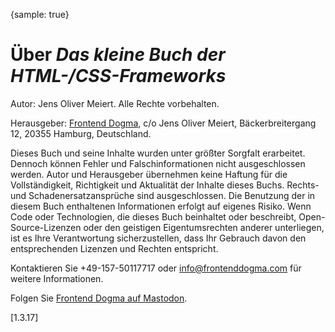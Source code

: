 {sample: true}
# Über _Das kleine Buch der HTML-/CSS-Frameworks_

Autor: Jens Oliver Meiert. Alle Rechte vorbehalten.

Herausgeber: [Frontend Dogma](https://frontenddogma.com/), c/o Jens Oliver Meiert, Bäckerbreitergang 12, 20355 Hamburg, Deutschland.

Dieses Buch und seine Inhalte wurden unter größter Sorgfalt erarbeitet. Dennoch können Fehler und Falschinformationen nicht ausgeschlossen werden. Autor und Herausgeber übernehmen keine Haftung für die Vollständigkeit, Richtigkeit und Aktualität der Inhalte dieses Buchs. Rechts- und Schadenersatzansprüche sind ausgeschlossen. Die Benutzung der in diesem Buch enthaltenen Informationen erfolgt auf eigenes Risiko. Wenn Code oder Technologien, die dieses Buch beinhaltet oder beschreibt, Open-Source-Lizenzen oder den geistigen Eigentumsrechten anderer unterliegen, ist es Ihre Verantwortung sicherzustellen, dass Ihr Gebrauch davon den entsprechenden Lizenzen und Rechten entspricht.

Kontaktieren Sie +49-157-50117717 oder info@frontenddogma.com für weitere Informationen.

Folgen Sie [Frontend Dogma auf Mastodon](https://mas.to/@frontenddogma).

[1.3.17]